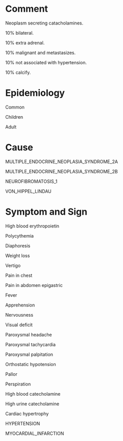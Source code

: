 # Comment

Neoplasm secreting catacholamines.

10% bilateral.

10% extra adrenal.

10% malignant and metastasizes.

10% not associated with hypertension.

10% calcify.

# Epidemiology

Common

Children

Adult

# Cause

MULTIPLE_ENDOCRINE_NEOPLASIA_SYNDROME_2A

MULTIPLE_ENDOCRINE_NEOPLASIA_SYNDROME_2B

NEUROFIBROMATOSIS_1

VON_HIPPEL_LINDAU

# Symptom and Sign

High blood erythropoietin

Polycythemia

Diaphoresis

Weight loss

Vertigo

Pain in chest

Pain in abdomen epigastric

Fever

Apprehension

Nervousness

Visual deficit

Paroxysmal headache

Paroxysmal tachycardia

Paroxysmal palpitation

Orthostatic hypotension

Pallor

Perspiration

High blood catecholamine

High urine catecholamine

Cardiac hypertrophy

HYPERTENSION

MYOCARDIAL_INFARCTION

